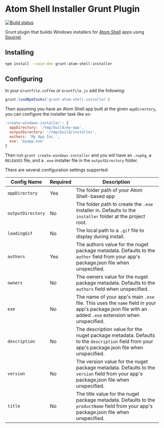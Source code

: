 # Atom Shell Installer Grunt Plugin

[![Build status](https://ci.appveyor.com/api/projects/status/yd1ybqg3eq397i26/branch/master?svg=true)](https://ci.appveyor.com/project/kevinsawicki/grunt-atom-shell-installer/branch/master)

Grunt plugin that builds Windows installers for
[Atom Shell](https://github.com/atom/atom-shell) apps using
[Squirrel](https://github.com/Squirrel/Squirrel.Windows).

## Installing

```sh
npm install --save-dev grunt-atom-shell-installer
```

## Configuring

In your `Gruntfile.coffee` or `Gruntfile.js` add the following:

```js
grunt.loadNpmTasks('grunt-atom-shell-installer')
```

Then assuming you have an Atom Shell app built at the given `appDirectory`,
you can configure the installer task like so:

```js
'create-windows-installer': {
  appDirectory: '/tmp/build/my-app',
  outputDirectory: '/tmp/build/installer',
  authors: 'My App Inc.',
  exe: 'myapp.exe'
}
```

Then run `grunt create-windows-installer` and you will have an `.nupkg`, a
`RELEASES` file, and a `.exe` installer file in the `outputDirectory` folder.

There are several configuration settings supported:

| Config Name       | Required | Description |
| ----------------- | -------- | ----------- |
| `appDirectory`    | Yes      | The folder path of your Atom Shell-based app |
| `outputDirectory` | No       | The folder path to create the `.exe` installer in. Defaults to the `installer` folder at the project root. |
| `loadingGif`      | No       | The local path to a `.gif` file to display during install. |
| `authors`         | Yes      | The authors value for the nuget package metadata. Defaults to the `author` field from your app's package.json file when unspecified. |
| `owners`          | No       | The owners value for the nuget package metadata. Defaults to the `authors` field when unspecified. |
| `exe`             | No       | The name of your app's main `.exe` file. This uses the `name` field in your app's package.json file with an added `.exe` extension when unspecified. |
| `description`     | No       | The description value for the nuget package metadata. Defaults to the `description` field from your app's package.json file when unspecified. |
| `version`         | No       | The version value for the nuget package metadata. Defaults to the `version` field from your app's package.json file when unspecified. |
| `title`           | No       | The title value for the nuget package metadata. Defaults to the `productName` field from your app's package.json file when unspecified. |
